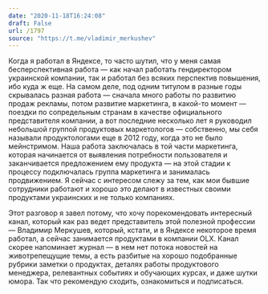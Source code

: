 ```yaml
---
date: "2020-11-18T16:24:08"
draft: False
url: /1797
source: "https://t.me/vladimir_merkushev"
---
```


Когда я работал в Яндексе, то часто шутил, что у меня самая бесперспективная работа — как начал работать гендиректором украинской компании, так и работал без всяких перспектив повышения, ибо куда ж еще. На самом деле, под одним титулом в разные годы скрывалась разная работа — сначала много работы по развитию продаж рекламы, потом развитие маркетинга, в какой-то момент — поездки по сопредельным странам в качестве официального представителя компании, а вот последние несколько лет я руководил небольшой группой продуктовых маркетологов — собственно, мы себя называли продуктологами еще в 2012 году, когда это не было мейнстримом. Наша работа заключалась в той части маркетинга, которая начинается от выявления потребности пользователя и заканчивается предложением ему продукта — на этой стадии к процессу подключалась группа маркетинга и занималась продвижением. Я сейчас с интересом слежу за тем, как мои бывшие сотрудники работают и хорошо это делают в известных своими продуктами украинских и не только компаниях.

Этот разговор я завел потому, что хочу порекомендовать интересный канал, который как раз ведет представитель этой полезной профессии — Владимир Меркушев, который, кстати, и в Яндексе некоторое время работал, а сейчас занимается продуктами в компании OLX. Канал скорее напоминает журнал — в нем нет потока новостей на животрепещущие темы, а есть разбитые на хорошо подобранные рубрики заметки о продуктах, деталях работы продуктового менеджера, релевантных событиях и обучающих курсах, и даже шутки юмора. Так что рекомендую сходить, ознакомиться и подписаться.
